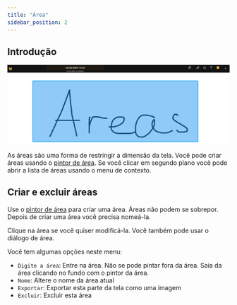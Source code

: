 ```yaml
---
title: "Área"
sidebar_position: 2
---
```


## Introdução

![Área](area.png)

As áreas são uma forma de restringir a dimensão da tela. Você pode criar áreas usando o [pintor de área](painters/area.md). Se você clicar em segundo plano você pode abrir a lista de áreas usando o menu de contexto.

## Criar e excluir áreas

Use o [pintor de área](painters/area.md) para criar uma área. Áreas não podem se sobrepor. Depois de criar uma área você precisa nomeá-la.

Clique na área se você quiser modificá-la. Você também pode usar o diálogo de área.

Você tem algumas opções neste menu:

* `Digite a área`: Entre na área. Não se pode pintar fora da área. Saia da área clicando no fundo com o pintor da área.
* `Nome`: Altere o nome da área atual
* `Exportar`: Exportar esta parte da tela como uma imagem
* `Excluir`: Excluir esta área
